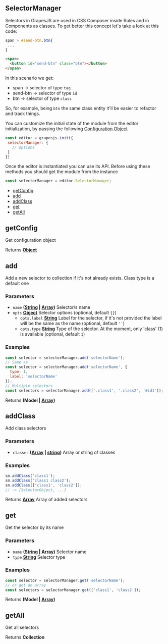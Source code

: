 <!-- Generated by documentation.js. Update this documentation by updating the source code. -->

## SelectorManager

Selectors in GrapesJS are used in CSS Composer inside Rules and in Components as classes. To get better this concept let's take
a look at this code:

```css
span > #send-btn.btn{
 ...
}
```

```html
<span>
  <button id="send-btn" class="btn"></button>
</span>
```

In this scenario we get:

-   span     -> selector of type `tag`
-   send-btn -> selector of type `id`
-   btn      -> selector of type `class`

So, for example, being `btn` the same class entity it'll be easier to refactor and track things.

You can customize the initial state of the module from the editor initialization, by passing the following [Configuration Object][1]

```js
const editor = grapesjs.init({
 selectorManager: {
   // options
 }
})
```

Once the editor is instantiated you can use its API. Before using these methods you should get the module from the instance

```js
const selectorManager = editor.SelectorManager;
```

-   [getConfig][2]
-   [add][3]
-   [addClass][4]
-   [get][5]
-   [getAll][6]

## getConfig

Get configuration object

Returns **[Object][7]** 

## add

Add a new selector to collection if it's not already exists. Class type is a default one

### Parameters

-   `name` **([String][8] \| [Array][9])** Selector/s name
-   `opts` **[Object][7]** Selector options (optional, default `{}`)
    -   `opts.label` **[String][8]** Label for the selector, if it's not provided the label will be the same as the name (optional, default `''`)
    -   `opts.type` **[String][8]** Type of the selector. At the moment, only 'class' (1) is available (optional, default `1`)

### Examples

```javascript
const selector = selectorManager.add('selectorName');
// Same as
const selector = selectorManager.add('selectorName', {
  type: 1,
  label: 'selectorName'
});
// Multiple selectors
const selectors = selectorManager.add(['.class1', '.class2', '#id1']);
```

Returns **(Model | [Array][9])** 

## addClass

Add class selectors

### Parameters

-   `classes` **([Array][9] \| [string][8])** Array or string of classes

### Examples

```javascript
sm.addClass('class1');
sm.addClass('class1 class2');
sm.addClass(['class1', 'class2']);
// -> [SelectorObject, ...]
```

Returns **[Array][9]** Array of added selectors

## get

Get the selector by its name

### Parameters

-   `name` **([String][8] \| [Array][9])** Selector name
-   `type` **[String][8]** Selector type

### Examples

```javascript
const selector = selectorManager.get('selectorName');
// or get an array
const selectors = selectorManager.get(['class1', 'class2']);
```

Returns **(Model | [Array][9])** 

## getAll

Get all selectors

Returns **Collection** 

[1]: https://github.com/artf/grapesjs/blob/master/src/selector_manager/config/config.js

[2]: #getconfig

[3]: #add

[4]: #addclass

[5]: #get

[6]: #getAll

[7]: https://developer.mozilla.org/docs/Web/JavaScript/Reference/Global_Objects/Object

[8]: https://developer.mozilla.org/docs/Web/JavaScript/Reference/Global_Objects/String

[9]: https://developer.mozilla.org/docs/Web/JavaScript/Reference/Global_Objects/Array
